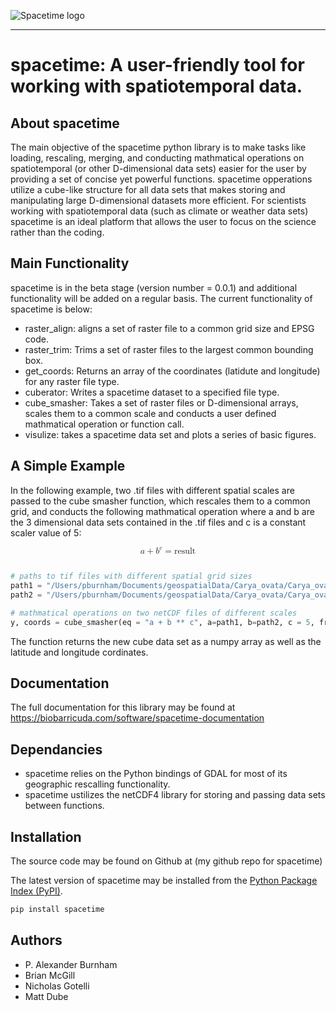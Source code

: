 

![Spacetime logo](/Users/pburnham/Desktop/barracudaDocumentation/barraLogo.jpg)


-----------------

# spacetime: A user-friendly tool for working with spatiotemporal data.   

## About spacetime

The main objective of the spacetime python library is to make tasks like loading, rescaling, merging, and conducting mathmatical operations on spatiotemporal (or other D-dimensional data sets) easier for the user by providing a set of concise yet powerful functions. spacetime opperations utilize a cube-like structure for all data sets that makes storing and manipulating large D-dimensional datasets more efficient. For scientists working with spatiotemporal data (such as climate or weather data sets) spacetime is an ideal platform that allows the user to focus on the science rather than the coding.

## Main Functionality
spacetime is in the beta stage (version number = 0.0.1) and additional functionality will be added on a regular basis. The current functionality of spacetime is below:

- raster_align: aligns a set of raster file to a common grid size and EPSG code.
- raster_trim: Trims a set of raster files to the largest common bounding box.
- get_coords: Returns an array of the coordinates (latidute and longitude) for any raster file type.
- cuberator: Writes a spacetime dataset to a specified file type.
- cube_smasher: Takes a set of raster files or D-dimensional arrays, scales them to a common scale and conducts a user defined mathmatical operation or  function call.
- visulize: takes a spacetime data set and plots a series of basic figures.

## A Simple Example

In the following example, two .tif files with different spatial scales are passed to the cube smasher function, which rescales them to a common grid, and conducts the following mathmatical operation where a and b are the 3 dimensional data sets contained in the .tif files and c is a constant scaler value of 5:

<math display="block">
 <mrow>
  <mi>a</mi>
  <mo>+</mo>
  <msup>
   <mi>b</mi>
   <mi>c</mi>
  </msup>
 </mrow>
     <mo>=</mo>
    <mi>result</mi>
 
</math>

```python

# paths to tif files with different spatial grid sizes
path1 = "/Users/pburnham/Documents/geospatialData/Carya_ovata/Carya_ovata_sim_disc_1km.tif"
path2 = "/Users/pburnham/Documents/geospatialData/Carya_ovata/Carya_ovata_sim_disc_10km.tif"

# mathmatical operations on two netCDF files of different scales
y, coords = cube_smasher(eq = "a + b ** c", a=path1, b=path2, c = 5, fromFiles = True)

```

The function returns the new cube data set as a numpy array as well as the latitude and longitude cordinates. 

## Documentation

The full documentation for this library may be found at https://biobarricuda.com/software/spacetime-documentation


## Dependancies

- spacetime relies on the Python bindings of GDAL for most of its geographic rescalling functionality.
- spacetime ustilizes the netCDF4 library for storing and passing data sets between functions.


## Installation

The source code may be found on Github at (my github repo for spacetime)

The latest version of spacetime may be installed from the [Python
Package Index (PyPI)](https://pypi.org/project/pandas).

```sh
pip install spacetime
```


## Authors

- P. Alexander Burnham
- Brian McGill
- Nicholas Gotelli
- Matt Dube

